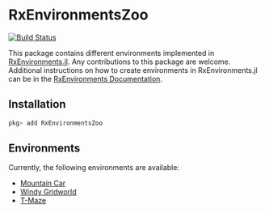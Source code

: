 # RxEnvironmentsZoo

[![Build Status](https://github.com/biaslab/RxEnvironmentsZoo.jl/actions/workflows/CI.yml/badge.svg?branch=main)](https://github.com/biaslab/RxEnvironmentsZoo.jl/actions/workflows/CI.yml?query=branch%3Amain)

This package contains different environments implemented in [RxEnvironments.jl](https://www.github.com/biaslab/RxEnvironments.jl). Any contributions to this package are welcome. Additional instructions on how to create environments in RxEnvironments.jl can be in the [RxEnvironments Documentation](https://biaslab.github.io/RxEnvironments.jl/stable/).

## Installation
    
```julia
pkg> add RxEnvironmentsZoo
 ```

## Environments

Currently, the following environments are available:
 - [Mountain Car](link_to_mountain_car)
 - [Windy Gridworld]()
 - [T-Maze]()